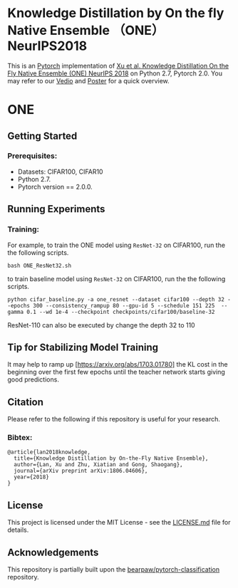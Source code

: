 # Knowledge Distillation by On the fly Native Ensemble （ONE）NeurIPS2018
This is an [Pytorch](https://pytorch.org) implementation of  [Xu et al. Knowledge Distillation On the Fly Native Ensemble (ONE) NeurIPS 2018](https://arxiv.org/pdf/1806.04606.pdf) on Python 2.7, Pytorch 2.0. 
You may refer to our [Vedio](http://www.eecs.qmul.ac.uk/~xl309/Doc/Publication/2018/NIPS2018/ONE-Slide-PPT.mp4) and [Poster](http://www.eecs.qmul.ac.uk/~xl309/Doc/Publication/2018/NIPS2018/Poster_landscape.pdf)  for a quick overview.

# ONE





## Getting Started

### Prerequisites:

- Datasets: CIFAR100, CIFAR10
- Python 2.7. 
- Pytorch version == 2.0.0. 




## Running Experiments

### Training: 


For example, to train the ONE model using `ResNet-32` on CIFAR100, run the the following scripts.
```
bash ONE_ResNet32.sh
```
to train baseline model using `ResNet-32` on CIFAR100, run the the following scripts.
```
python cifar_baseline.py -a one_resnet --dataset cifar100 --depth 32 --epochs 300 --consistency_rampup 80 --gpu-id 5 --schedule 151 225  --gamma 0.1 --wd 1e-4 --checkpoint checkpoints/cifar100/baseline-32
```
ResNet-110 can also be executed by change the depth 32 to 110

## Tip for Stabilizing Model Training
It may help to ramp up [https://arxiv.org/abs/1703.01780] the KL cost in the beginning over the first few epochs until the teacher network starts giving good predictions.
## Citation
Please refer to the following if this repository is useful for your research.

### Bibtex:

```
@article{lan2018knowledge,
  title={Knowledge Distillation by On-the-Fly Native Ensemble},
  author={Lan, Xu and Zhu, Xiatian and Gong, Shaogang},
  journal={arXiv preprint arXiv:1806.04606},
  year={2018}
}
```

## License

This project is licensed under the MIT License - see the [LICENSE.md](LICENSE.md) file for details.


## Acknowledgements

This repository is partially built upon the [bearpaw/pytorch-classification](https://github.com/bearpaw/pytorch-classification) repository. 
